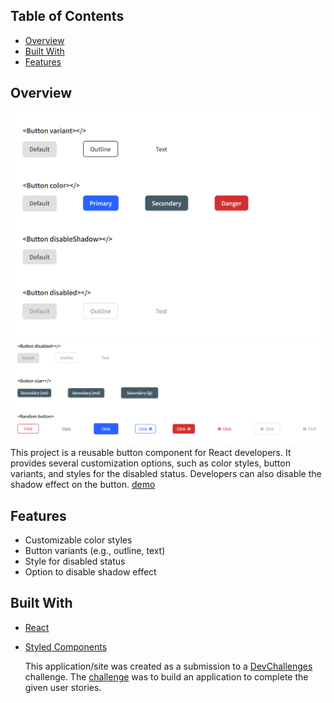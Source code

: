 <!-- TABLE OF CONTENTS -->

## Table of Contents

- [Overview](#overview)
- [Built With](#built-with)
- [Features](#features)

<!-- OVERVIEW -->

## Overview

![screenshot](./public/photo-one.png)
![screenshot](./public/photo-two.png)
This project is a reusable button component for React developers. It provides several customization options, such as color styles, button variants, and styles for the disabled status. Developers can also disable the shadow effect on the button. [demo](https://button-component-sand.vercel.app/)

## Features

- Customizable color styles
- Button variants (e.g., outline, text)
- Style for disabled status
- Option to disable shadow effect

## Built With

- [React](https://react.dev/?ref=jonas.io)
- [Styled Components](https://styled-components.com/)

  This application/site was created as a submission to a [DevChallenges](https://devchallenges.io/challenges) challenge. The [challenge](https://devchallenges.io/challenges/ohgVTyJCbm5OZyTB2gNY) was to build an application to complete the given user stories.
